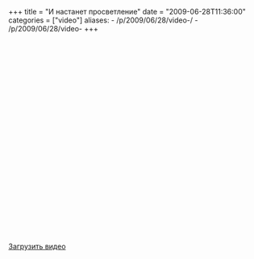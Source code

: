 +++
title = "И настанет просветление"
date = "2009-06-28T11:36:00"
categories = ["video"]
aliases:
    - /p/2009/06/28/video-/
    - /p/2009/06/28/video-
+++


<object height="385" width="640"><param name="movie" value="https://www.youtube.com/v/wpj4BdfEJX4&hl=en&fs=1&rel=0&hd=1"></param><param name="allowFullScreen" value="true"></param><param name="allowscriptaccess" value="always"></param><embed src="https://www.youtube.com/v/wpj4BdfEJX4&hl=en&fs=1&rel=0&hd=1" type="application/x-shockwave-flash" allowscriptaccess="always" allowfullscreen="true" width="640" height="385"></embed></object><br /><br /><a href="http://rucast.net/download/video/ump_video10.m4v">Загрузить видео</a>